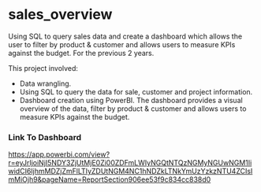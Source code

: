 # sales_overview

Using SQL to query sales data and create a dashboard which allows the user to filter by product & customer and 
allows users to measure KPIs against the budget. For the previous 2 years. 

This project involved:
-  Data wrangling.
-  Using SQL to query the data for sale, customer and project information.
- Dashboard creation using PowerBI. The dashboard provides a visual overview of the data, filter by 
product & customer and allows users to measure KPIs against the budget.


### Link To Dashboard

https://app.powerbi.com/view?r=eyJrIjoiNjI5NDY3ZjUtMjE0Zi00ZDFmLWIyNGQtNTQzNGMyNGUwNGM1IiwidCI6IjhmMDZjZmFlLTIyZDUtNGM4NC1hNDZkLTNkYmUzYzkzNTU4ZCIsImMiOjh9&pageName=ReportSection906ee53f9c834cc838d0

